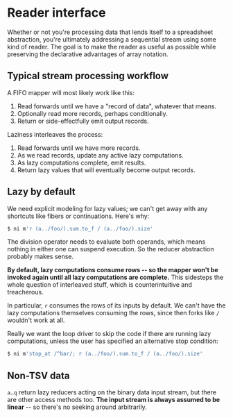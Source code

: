 # Reader interface
Whether or not you're processing data that lends itself to a spreadsheet
abstraction, you're ultimately addressing a sequential stream using some kind
of reader. The goal is to make the reader as useful as possible while
preserving the declarative advantages of array notation.

## Typical stream processing workflow
A FIFO mapper will most likely work like this:

1. Read forwards until we have a "record of data", whatever that means.
2. Optionally read more records, perhaps conditionally.
3. Return or side-effectfully emit output records.

Laziness interleaves the process:

1. Read forwards until we have more records.
2. As we read records, update any active lazy computations.
3. As lazy computations complete, emit results.
4. Return lazy values that will eventually become output records.

## Lazy by default
We need explicit modeling for lazy values; we can't get away with any shortcuts
like fibers or continuations. Here's why:

```sh
$ ni m'r (a../foo/).sum.to_f / (a../foo/).size'
```

The division operator needs to evaluate both operands, which means nothing in
either one can suspend execution. So the reducer abstraction probably makes
sense.

**By default, lazy computations consume rows -- so the mapper won't be invoked
again until all lazy computations are complete.** This sidesteps the whole
question of interleaved stuff, which is counterintuitive and treacherous.

In particular, `r` consumes the rows of its inputs by default. We can't have
the lazy computations themselves consuming the rows, since then forks like `/`
wouldn't work at all.

Really we want the loop driver to skip the code if there are running lazy
computations, unless the user has specified an alternative stop condition:

```sh
$ ni m'stop_at /^bar/; r (a../foo/).sum.to_f / (a../foo/).size'
```

## Non-TSV data
`a`..`q` return lazy reducers acting on the binary data input stream, but there
are other access methods too. **The input stream is always assumed to be
linear** -- so there's no seeking around arbitrarily.
